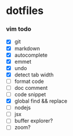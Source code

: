 # dotfiles

### vim todo
- [x] git
- [x] markdown
- [x] autocomplete
- [x] emmet
- [x] undo
- [x] detect tab width
- [ ] format code
- [ ] doc comment
- [ ] code snippet
- [x] global find && replace
- [ ] nodejs
- [ ] jsx
- [ ] buffer explorer?
- [ ] zoom?
